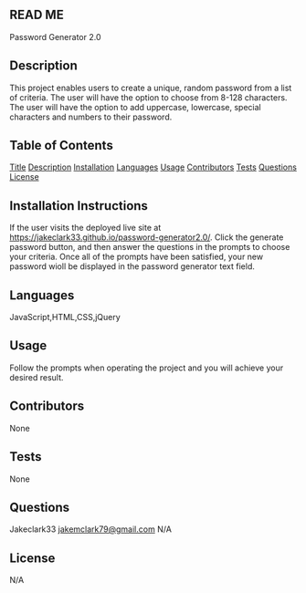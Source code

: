 
  ## READ ME
  Password Generator 2.0
  
  

  ## Description 
  This project enables users to create a unique, random password from a list of criteria. The user will have the option to choose from 8-128 characters. The user will have the option to add uppercase, lowercase, special characters and numbers to their password. 

  ## Table of Contents 
  [Title](#READ-ME)
  [Description](#Description)
  [Installation](#Installation-Instructions)
  [Languages](#Languages)
  [Usage](#Usage)
  [Contributors](#Contributors)
  [Tests](#Tests)
  [Questions](#Questions)
  [License](#License)

  ## Installation Instructions
  If the user visits the deployed live site at https://jakeclark33.github.io/password-generator2.0/. Click the generate password button, and then answer the questions in the prompts to choose your criteria. Once all of the prompts have been satisfied, your new password wioll be displayed in the password generator text field.

  ## Languages
  JavaScript,HTML,CSS,jQuery

  ## Usage
  Follow the prompts when operating the project and you will achieve your desired result.

  ## Contributors
  None

  ## Tests
  None

  ## Questions
  Jakeclark33
  jakemclark79@gmail.com
  N/A


  ## License
  N/A  
  
  
        



